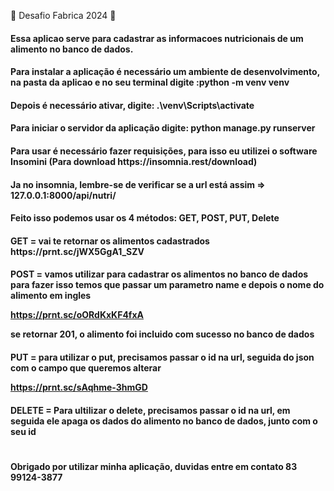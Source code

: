:hammer: Desafio Fabrica 2024 :hammer:

<h4>Essa aplicao serve para cadastrar as informacoes nutricionais de um alimento no banco de dados.

<h4> Para instalar a aplicação é necessário um ambiente de desenvolvimento, na pasta da aplicao e no seu terminal digite :python -m venv venv

<h4> Depois é necessário ativar, digite:   .\venv\Scripts\activate

<h4> Para iniciar o servidor da aplicação digite: python manage.py runserver

<h4> Para usar é necessário fazer requisições, para isso eu utilizei o software Insomini (Para download https://insomnia.rest/download)



<h4> Ja no insomnia, lembre-se de verificar se a url está assim => 127.0.0.1:8000/api/nutri/

<h4> Feito isso podemos usar os 4 métodos: GET, POST, PUT, Delete

<h4> GET = vai te retornar os alimentos cadastrados 
https://prnt.sc/jWX5GgA1_SZV

<h4> POST = vamos utilizar para cadastrar os alimentos no banco de dados 
para fazer isso temos que passar um parametro name e depois o nome do alimento em ingles

https://prnt.sc/oORdKxKF4fxA

se retornar 201, o alimento foi incluido com sucesso no banco de dados

<h4> PUT = para utilizar o put, precisamos passar o id na url, seguida do json com o campo que queremos alterar

https://prnt.sc/sAqhme-3hmGD  

<h4> DELETE = Para ultilizar o delete, precisamos passar o id na url, em seguida ele apaga os dados do alimento no banco de dados, junto com o seu id</h4>

<h1>


<H4>Obrigado por utilizar minha aplicação, duvidas entre em contato 83 99124-3877 </h4>

